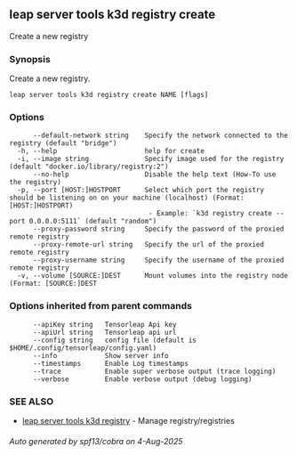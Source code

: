 ## leap server tools k3d registry create

Create a new registry

### Synopsis

Create a new registry.

```
leap server tools k3d registry create NAME [flags]
```

### Options

```
      --default-network string    Specify the network connected to the registry (default "bridge")
  -h, --help                      help for create
  -i, --image string              Specify image used for the registry (default "docker.io/library/registry:2")
      --no-help                   Disable the help text (How-To use the registry)
  -p, --port [HOST:]HOSTPORT      Select which port the registry should be listening on on your machine (localhost) (Format: [HOST:]HOSTPORT)
                                   - Example: `k3d registry create --port 0.0.0.0:5111` (default "random")
      --proxy-password string     Specify the password of the proxied remote registry
      --proxy-remote-url string   Specify the url of the proxied remote registry
      --proxy-username string     Specify the username of the proxied remote registry
  -v, --volume [SOURCE:]DEST      Mount volumes into the registry node (Format: [SOURCE:]DEST
```

### Options inherited from parent commands

```
      --apiKey string   Tensorleap Api key
      --apiUrl string   Tensorleap api url
      --config string   config file (default is $HOME/.config/tensorleap/config.yaml)
      --info            Show server info
      --timestamps      Enable Log timestamps
      --trace           Enable super verbose output (trace logging)
      --verbose         Enable verbose output (debug logging)
```

### SEE ALSO

* [leap server tools k3d registry](leap_server_tools_k3d_registry.md)	 - Manage registry/registries

###### Auto generated by spf13/cobra on 4-Aug-2025

